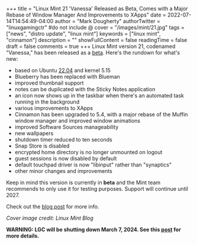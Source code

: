 +++
title = "Linux Mint 21 'Vanessa' Released as Beta, Comes with a Major Rebase of Window Manager And Improvements to XApps"
date = 2022-07-14T14:54:49-04:00
author = "Mark Dougherty"
authorTwitter = "linuxgamingctr" #do not include @
cover = "/images/mint/21.jpg"
tags = ["news", "distro update", "linux mint"]
keywords = ["linux mint", "cinnamon"]
description = ""
showFullContent = false
readingTime = false
draft = false
comments = true
+++
Linux Mint version 21, codenamed "Vanessa," has been released as a [beta](https://blog.linuxmint.com/?p=4344). Here's the rundown for what's new:
- based on Ubuntu [22.04](https://discourse.ubuntu.com/t/jammy-jellyfish-release-notes/24668) and kernel 5.15
- Blueberry has been replaced with Blueman
- improved thumbnail support
- notes can be duplicated with the Sticky Notes application
- an icon now shows up in the taskbar when there's an automated task running in the background
- various improvements to XApps
- Cinnamon has been upgraded to 5.4, with a major rebase of the Muffin window manager and improved window animations
- improved Software Sources manageability
- new wallpapers
- shutdown timer reduced to ten seconds
- Snap Store is disabled
- encrypted home directory is no longer unmounted on logout
- guest sessions is now disabled by default
- default touchpad driver is now "libinput" rather than "synaptics"
- other minor changes and improvements

Keep in mind this version is currently in **beta** and the Mint team recommends to only use it for testing purposes. Support will continue until 2027.

Check out the [blog post](https://blog.linuxmint.com/?p=4344) for more info.

*Cover image credit: Linux Mint Blog*

**WARNING: LGC will be shutting down March 7, 2024. See this [post](https://linuxgamingcentral.com/posts/the-end-of-lgc/) for more details.**
